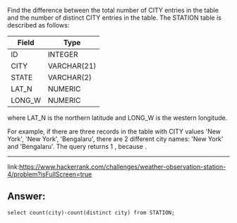 Find the difference between the total number of CITY entries in the table and the number of distinct CITY entries in the table.
The STATION table is described as follows:

| Field       |   Type     |
|-------------|------------|
| ID          | INTEGER    |
| CITY        | VARCHAR(21)|
| STATE       | VARCHAR(2) |
| LAT_N       | NUMERIC    |
| LONG_W      | NUMERIC    |
where LAT_N is the northern latitude and LONG_W is the western longitude.

For example, if there are three records in the table with CITY values 'New York', 'New York', 'Bengalaru', there are 2 different city names: 'New York' and 'Bengalaru'. The query returns 1
, because .

---
link:https://www.hackerrank.com/challenges/weather-observation-station-4/problem?isFullScreen=true
<h2>Answer:</h2>
<code>select count(city)-count(distinct city) from STATION;</code>
